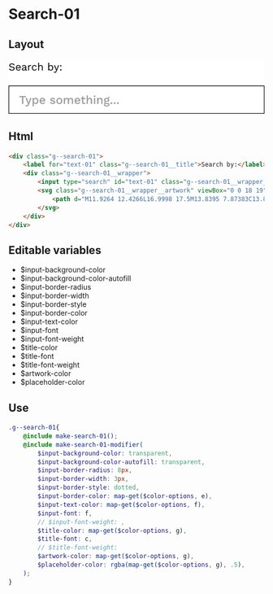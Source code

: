 # Search-01

## Layout

![alt text][search-01]

[search-01]: /src/img/global-components/search/search-01.png

## Html

```html
<div class="g--search-01">
    <label for="text-01" class="g--search-01__title">Search by:</label>
    <div class="g--search-01__wrapper">
        <input type="search" id="text-01" class="g--search-01__wrapper__item" placeholder="Type something...">
        <svg class="g--search-01__wrapper__artwork" viewBox="0 0 18 19" fill="none">
            <path d="M11.9264 12.4266L16.9998 17.5M13.8395 7.87383C13.8395 11.394 10.9858 14.2477 7.46563 14.2477C3.94546 14.2477 1.0918 11.394 1.0918 7.87383C1.0918 4.35366 3.94546 1.5 7.46563 1.5C10.9858 1.5 13.8395 4.35366 13.8395 7.87383Z" stroke-width="2" stroke-linecap="round"/>
        </svg>
    </div>
</div>
```

## Editable variables

- $input-background-color
- $input-background-color-autofill
- $input-border-radius
- $input-border-width
- $input-border-style
- $input-border-color
- $input-text-color
- $input-font
- $input-font-weight
- $title-color
- $title-font
- $title-font-weight
- $artwork-color
- $placeholder-color

## Use

```scss
.g--search-01{
    @include make-search-01();
    @include make-search-01-modifier(
        $input-background-color: transparent,
        $input-background-color-autofill: transparent,
        $input-border-radius: 8px,
        $input-border-width: 3px,
        $input-border-style: dotted,
        $input-border-color: map-get($color-options, e),
        $input-text-color: map-get($color-options, f),
        $input-font: f,
        // $input-font-weight: ,
        $title-color: map-get($color-options, g),
        $title-font: c,
        // $title-font-weight: 
        $artwork-color: map-get($color-options, g),
        $placeholder-color: rgba(map-get($color-options, g), .5),
    );
}
```
